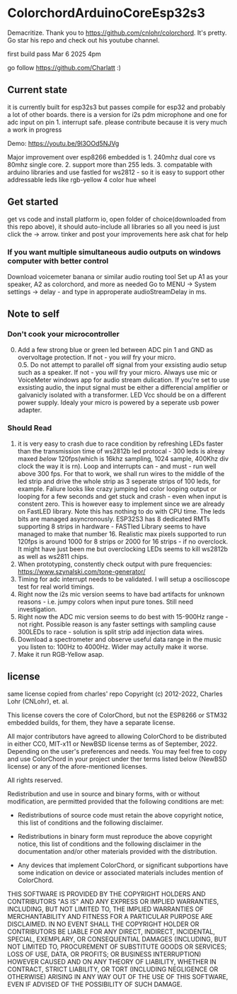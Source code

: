 # ColorchordArduinoCoreEsp32s3
Demacritize. Thank you to https://github.com/cnlohr/colorchord. It's pretty. Go star his repo and check out his youtube channel.

first build pass Mar 6 2025 4pm

go follow https://github.com/Charlatt :)

## Current state
it is currently built for esp32s3 but passes compile for esp32 and probably a lot of other boards.
there is a version for i2s pdm microphone and one for adc input on pin 1. interrupt safe.
please contribute because it is very much a work in progress

Demo: https://youtu.be/9l3OOd5NJVg

Major improvement over esp8266 embedded is 1. 240mhz dual core vs 80mhz single core. 2. support more than 255 leds. 3. compatable with arduino libraries and use fastled for ws2812 - so it is easy to support other addressable leds like rgb-yellow 4 color hue wheel

## Get started
get vs code and install platform io, open folder of choice(downloaded from this repo above), it should auto-include all libraries so all you need is just click the -> arrow.
tinker and post your improvements here
ask chat for help

### If you want multiple simultaneous audio outputs on windows computer with better control
Download voicemeter banana or similar audio routing tool
Set up A1 as your speaker, A2 as colorchord, and more as needed
Go to MENU -> System settings -> delay - and type in approperate audioStreamDelay in ms.

## Note to self
### Don't cook your microcontroller
0. Add a few strong blue or green led between ADC pin 1 and GND as overvoltage protection. If not - you *will* fry your micro.  
0.5. Do not attempt to parallel off signal from your exsisting audio setup such as a speaker. If not - you *will* fry your micro. Always use mic or VoiceMeter windows app for audio stream dulication. If you're set to use exsisting audio, the input signal must be either a differencial amplifier or galvanicly isolated with a transformer. LED Vcc should be on a different power supply. Idealy your micro is powered by a seperate usb power adapter.
### Should Read
1. it is very easy to crash due to race condition by refreshing LEDs faster than the transmission time of ws2812b led protocal - 300 leds is alreay maxed *below* 120fps(which is 16khz sampling, 1024 sample, 400Khz div clock the way it is rn). Loop and interrupts can - and must - run well above 300 fps. For that to work, we shall run wires to the middle of the led strip and drive the whole strip as 3 seperate strips of 100 leds, for example. Faliure looks like crazy jumping led color looping output or looping for a few seconds and get stuck and crash - even when input is constent zero. This is however easy to implement since we are already on FastLED library.
   Note this has nothing to do with CPU time. The leds bits are managed asyncronously. ESP32S3 has 8 dedicated RMTs supporting 8 strips in hardware - FASTled Library seems to have managed to make that number 16.
   Realistic max pixels supported to run 120fps is around 1000 for 8 strips or 2000 for 16 strips - if no overclock. It might have just been me but overclocking LEDs seems to kill ws2812b as well as ws2811 chips.
2. When prototyping, constently check output with pure frequencies: https://www.szynalski.com/tone-generator/
3. Timing for adc interrupt needs to be validated. I will setup a oscilioscope test for real world timings.
4. Right now the i2s mic version seems to have bad artifacts for unknown reasons - i.e. jumpy colors when input pure tones. Still need investigation.
5. Right now the ADC mic version seems to do best with 15-900Hz range - not right. Possible reason is any faster settings with sampling cause 300LEDs to race - solution is split strip add injection data wires.
6. Download a spectrometer and observe useful data range in the music you listen to: 100Hz to 4000Hz. Wider may actully make it worse.
7. Make it run RGB-Yellow asap.

## license
same license copied from charles' repo
Copyright (c) 2012-2022, Charles Lohr (CNLohr), et. al.

This license covers the core of ColorChord, but not the ESP8266 or STM32
embedded builds, for them, they have a separate license.

All major contributors have agreed to allowing ColorChord to be distributed
in either CC0, MIT-x11 or NewBSD license terms as of September, 2022.
Depending on the user's preferences and needs.  You may feel free to copy
and use ColorChord in your project under ther terms listed below (NewBSD
license) or any of the afore-mentioned licenses.

All rights reserved.

Redistribution and use in source and binary forms, with or without
modification, are permitted provided that the following conditions are met:

* Redistributions of source code must retain the above copyright notice, this
  list of conditions and the following disclaimer.

* Redistributions in binary form must reproduce the above copyright notice,
  this list of conditions and the following disclaimer in the documentation
  and/or other materials provided with the distribution.

* Any devices that implement ColorChord, or significant subportions have some
  indication on device or associated materials includes mention of ColorChord.

THIS SOFTWARE IS PROVIDED BY THE COPYRIGHT HOLDERS AND CONTRIBUTORS "AS IS"
AND ANY EXPRESS OR IMPLIED WARRANTIES, INCLUDING, BUT NOT LIMITED TO, THE
IMPLIED WARRANTIES OF MERCHANTABILITY AND FITNESS FOR A PARTICULAR PURPOSE ARE
DISCLAIMED. IN NO EVENT SHALL THE COPYRIGHT HOLDER OR CONTRIBUTORS BE LIABLE
FOR ANY DIRECT, INDIRECT, INCIDENTAL, SPECIAL, EXEMPLARY, OR CONSEQUENTIAL
DAMAGES (INCLUDING, BUT NOT LIMITED TO, PROCUREMENT OF SUBSTITUTE GOODS OR
SERVICES; LOSS OF USE, DATA, OR PROFITS; OR BUSINESS INTERRUPTION) HOWEVER
CAUSED AND ON ANY THEORY OF LIABILITY, WHETHER IN CONTRACT, STRICT LIABILITY,
OR TORT (INCLUDING NEGLIGENCE OR OTHERWISE) ARISING IN ANY WAY OUT OF THE USE
OF THIS SOFTWARE, EVEN IF ADVISED OF THE POSSIBILITY OF SUCH DAMAGE.

